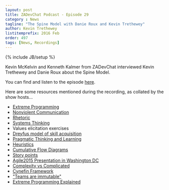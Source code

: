 ```yaml
---
layout: post
title: ZADevChat Podcast - Episode 29
category : News
tagline: "The Spine Model with Danie Roux and Kevin Trethewey"
author: Kevin Trethewey
listitemprefix: 2016 Feb
order: 497
tags: [News, Recordings]
---
```

{% include JB/setup %}

Kevin McKelvin and Kenneth Kalmer from ZADevChat interviewed Kevin Trethewey and Danie Roux about the Spine Model. 

You can find and listen to the episode [here](https://soundcloud.com/zadevchat/episode-29-the-spine-model-with-danie-roux-and-kevin-trethewey).

Here are some resources mentioned during the recording, as collated by the show hosts...

* [Extreme Programming](http://www.extremeprogramming.org)
* [Nonviolent Communication](http://en.wikipedia.org/wiki/Nonviolent_Communication)
* [Rhetoric](http://en.wikipedia.org/wiki/Rhetoric)
* [Systems Thinking](http://en.wikipedia.org/wiki/Systems_thinking)
* Values elicitation exercises
* [Dreyfus model of skill acquisition](http://en.wikipedia.org/wiki/Dreyfus_mod…kill_acquisition)
* [Pragmatic Thinking and Learning](http://pragprog.com/book/ahptl/pragmat…nking-and-learning)
* [Heuristics](http://en.wikipedia.org/wiki/Heuristic)
* [Cumulative Flow Diagrams](http://brodzinski.com/2013/07/cumulativ…flow-diagram.html)
* [Story points](http://agilefaq.wordpress.com/2007/11/13/wh…-story-point/)
* [Agile2015 Presentation in Washington DC](http://sched.co/370b)
* [Complexity vs Complicated](http://hbr.org/2011/09/learning-to-live-with-complexity)
* [Cynefin Framework](http://en.wikipedia.org/wiki/Cynefin_Framework)
* ["Teams are immutable"](http://twitter.com/richardadalton/stat…/569275411508682752)
* [Extreme Programming Explained](http://amzn.com/0321278658)
